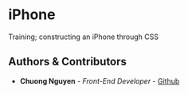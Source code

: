 # iPhone
Training; constructing an iPhone through CSS


## Authors & Contributors

* **Chuong Nguyen** - *Front-End Developer* - [Github](https://github.com/chvng)
